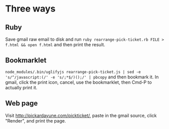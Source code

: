 # Three ways

## Ruby

Save gmail raw email to disk and run `ruby rearrange-pick-ticket.rb FILE > f.html && open f.html` and then print the result.

## Bookmarklet

`node_modules/.bin/uglifyjs rearrange-pick-ticket.js | sed -e 's/^/javascript:(/' -e 's/;*$/)();/' | pbcopy` and then bookmark it. In gmail, click the print icon, cancel, use the bookmarklet, then Cmd-P to actually print it.

## Web page

Visit http://pickardayune.com/pickticket/, paste in the gmail source, click "Render", and print the page.
